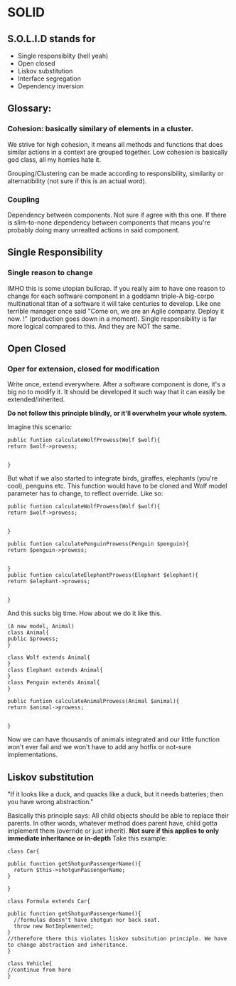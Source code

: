 # SOLID

## S.O.L.I.D stands for
- Single responsiblity (hell yeah)
- Open closed
- Liskov substitution
- Interface segregation
- Dependency inversion


## Glossary:

### Cohesion: basically similary of elements in a cluster.
We strive for high cohesion, it means all methods and functions that does similar actions in a context are grouped together. Low cohesion is basically god class, all my homies hate it.

Grouping/Clustering can be made according to responsibility, similarity or alternatibility (not sure if this is an actual word).

### Coupling
Dependency between components. Not sure if agree with this one. If there is slim-to-none dependency between components that means you're probably doing many unrealted actions in said component.




## Single Responsibility

### Single reason to change
IMHO this is some utopian bullcrap. If you really aim to have one reason to change for each software component in a goddamn triple-A big-corpo multinational titan of a software it will take centuries to develop. Like one terrible manager once said "Come on, we are an Agile company. Deploy it now. !" (production goes down in a moment). Single responsibility is far more logical compared to this. And they are NOT the same.

## Open Closed

### Oper for extension, closed for modification
Write once, extend everywhere. After a software component is done, it's a big no to modify it. It should be developed it such way that it can easily be extended/inherited. 

**Do not follow this principle blindly, or it'll overwhelm your whole system.**

Imagine this scenario:

```
public funtion calculateWolfProwess(Wolf $wolf){
return $wolf->prowess;
  
  
}
```
But what if we also started to integrate birds, giraffes, elephants (you're cool), penguins etc. This function would have to be cloned and Wolf model parameter has to change, to reflect override. Like so:
```
public funtion calculateWolfProwess(Wolf $wolf){
return $wolf->prowess;
  
  
}

public funtion calculatePenguinProwess(Penguin $penguin){
return $penguin->prowess;
  
  
}
public funtion calculateElephantProwess(Elephant $elephant){
return $elephant->prowess;
  
  
}

```

And this sucks big time. How about we do it like this.

```
(A new model, Animal)
class Animal{
public $prowess;
}

class Wolf extends Animal{
}
class Elephant extends Animal{
}
class Penguin extends Animal{
}

public funtion calculateAnimalProwess(Animal $animal){
return $animal->prowess;
  
  
}
```

Now we can have thousands of animals integrated and our little function won't ever fail and we won't have to add any hotfix or not-sure implementations.



## Liskov substitution

"If it looks like a duck, and quacks like a duck, but it needs batteries; then you have wrong abstraction."

Basically this principle says: All child objects should be able to replace their parents. In other words, whatever method does parent have, child gotta implement them (override or just inherit). **Not sure if this applies to only immediate inheritance or in-depth** Take this example:

```
class Car{

public function getShotgunPassengerName(){
  return $this->shotgunPassengerName;
}

}
```

```
class Formula extends Car{

public function getShotgunPassengerName(){
  //formulas doesn't have shotgun nor back seat.
  throw new NotImplemented;
}
//therefore there this violates liskov subsitution principle. We have to change abstraction and inheritance.
}
```

```
class Vehicle{
//continue from here
}
```



